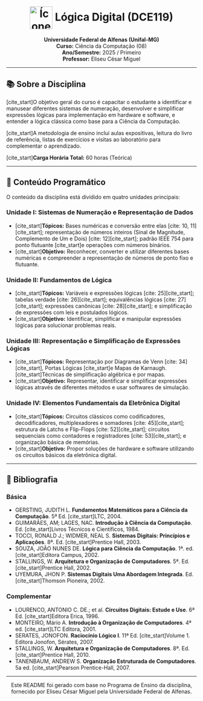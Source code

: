 <h1 align="center">
  <img src="https://i.imgur.com/kY8X4kU.png" alt="Ícone de Circuitos" width="60" style="vertical-align: middle;"/>
  Lógica Digital (DCE119)
</h1>

<p align="center">
  <strong>Universidade Federal de Alfenas (Unifal-MG)</strong><br>
<strong>Curso:</strong> Ciência da Computação (08) <br>
<strong>Ano/Semestre:</strong> 2025 / Primeiro <br>
<strong>Professor:</strong> Eliseu César Miguel 
</p>

---

## 📚 Sobre a Disciplina

[cite_start]O objetivo geral do curso é capacitar o estudante a identificar e manusear diferentes sistemas de numeração, desenvolver e simplificar expressões lógicas para implementação em hardware e software, e entender a lógica clássica como base para a Ciência da Computação. 

[cite_start]A metodologia de ensino inclui aulas expositivas, leitura do livro de referência, listas de exercícios e visitas ao laboratório para complementar o aprendizado. 

[cite_start]**Carga Horária Total:** 60 horas (Teórica) 

---

## 🎯 Conteúdo Programático

O conteúdo da disciplina está dividido em quatro unidades principais:

### Unidade I: Sistemas de Numeração e Representação de Dados
- [cite_start]**Tópicos:** Bases numéricas e conversão entre elas [cite: 10, 11][cite_start]; representação de números inteiros (Sinal de Magnitude, Complemento de Um e Dois) [cite: 12][cite_start]; padrão IEEE 754 para ponto flutuante  [cite_start]e operações com números binários. 
- [cite_start]**Objetivo:** Reconhecer, converter e utilizar diferentes bases numéricas e compreender a representação de números de ponto fixo e flutuante. 

### Unidade II: Fundamentos de Lógica
- [cite_start]**Tópicos:** Variáveis e expressões lógicas [cite: 25][cite_start]; tabelas verdade [cite: 26][cite_start]; equivalências lógicas [cite: 27][cite_start]; expressões canônicas [cite: 28][cite_start]; e simplificação de expressões com leis e postulados lógicos. 
- [cite_start]**Objetivo:** Identificar, simplificar e manipular expressões lógicas para solucionar problemas reais. 

### Unidade III: Representação e Simplificação de Expressões Lógicas
- [cite_start]**Tópicos:** Representação por Diagramas de Venn [cite: 34][cite_start], Portas Lógicas  [cite_start]e Mapas de Karnaugh.  [cite_start]Técnicas de simplificação algébrica e por mapas. 
- [cite_start]**Objetivo:** Representar, identificar e simplificar expressões lógicas através de diferentes métodos e usar softwares de simulação. 

### Unidade IV: Elementos Fundamentais da Eletrônica Digital
- [cite_start]**Tópicos:** Circuitos clássicos como codificadores, decodificadores, multiplexadores e somadores [cite: 45][cite_start]; estrutura de Latchs e Flip-Flops [cite: 52][cite_start]; circuitos sequenciais como contadores e registradores [cite: 53][cite_start]; e organização básica de memórias. 
- [cite_start]**Objetivo:** Propor soluções de hardware e software utilizando os circuitos básicos da eletrônica digital. 

---

## 📖 Bibliografia

### Básica
- GERSTING, JUDITH L. **Fundamentos Matemáticos para a Ciência da Computação**. 5ª Ed. [cite_start]LTC, 2004. 
- GUIMARÃES, AM; LAGES, NAC. **Introdução à Ciência da Computação**. Ed. [cite_start]Livros Técnicos e Científicos, 1984. 
- TOCCI, RONALD J.; WIDMER, NEAL S. **Sistemas Digitais: Princípios e Aplicações**. 8ª. Ed. [cite_start]Prentice Hall, 2003. 
- SOUZA, JOÃO NUNES DE. **Lógica para Ciência da Computação**. 1ª. ed. [cite_start]Editora Campus, 2002. 
- STALLINGS, W. **Arquitetura e Organização de Computadores**. 5ª. Ed. [cite_start]Prentice Hall, 2002. 
- UYEMURA, JHON P. **Sistemas Digitais Uma Abordagem Integrada**. Ed. [cite_start]Thomson Pioneira, 2002. 

### Complementar
- LOURENCO, ANTONIO C. DE.; et al. **Circuitos Digitais: Estude e Use**. 6ª Ed. [cite_start]Editora Erica, 1996. 
- MONTEIRO, Mário A. **Introdução à Organização de Computadores**. 4ª ed. [cite_start]LTC Editora, 2001. 
- SERATES, JONOFON. **Raciocínio Lógico I**. 11ª Ed. [cite_start]Volume 1. Editora Jonofon, Sérates, 2007. 
- STALLINGS, W. **Arquitetura e Organização de Computadores**. 8ª. Ed. [cite_start]Prentice Hall, 2010. 
- TANENBAUM, ANDREW S. **Organização Estruturada de Computadores**. 5a ed. [cite_start]Pearson Prentice-Hall, 2007. 

---

<p align="center">
  Este README foi gerado com base no Programa de Ensino da disciplina, fornecido por Eliseu César Miguel pela Universidade Federal de Alfenas.
</p>
